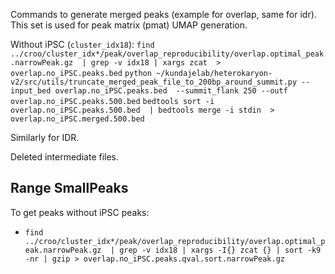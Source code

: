 Commands to generate merged peaks (example for overlap, same for idr). This set is used for peak matrix (pmat) UMAP generation.

Without iPSC (`cluster_idx18`):
`find ../croo/cluster_idx*/peak/overlap_reproducibility/overlap.optimal_peak.narrowPeak.gz  | grep -v idx18 | xargs zcat  > overlap.no_iPSC.peaks.bed`
`python ~/kundajelab/heterokaryon-v2/src/utils/truncate_merged_peak_file_to_200bp_around_summit.py --input_bed overlap.no_iPSC.peaks.bed  --summit_flank 250 --outf overlap.no_iPSC.peaks.500.bed`
`bedtools sort -i overlap.no_iPSC.peaks.500.bed  | bedtools merge -i stdin  > overlap.no_iPSC.merged.500.bed`

Similarly for IDR.

Deleted intermediate files.

## Range SmallPeaks

To get peaks without iPSC peaks: 
- ` find ../croo/cluster_idx*/peak/overlap_reproducibility/overlap.optimal_peak.narrowPeak.gz  | grep -v idx18 | xargs -I{} zcat {} | sort -k9 -nr | gzip > overlap.no_iPSC.peaks.qval.sort.narrowPeak.gz `
